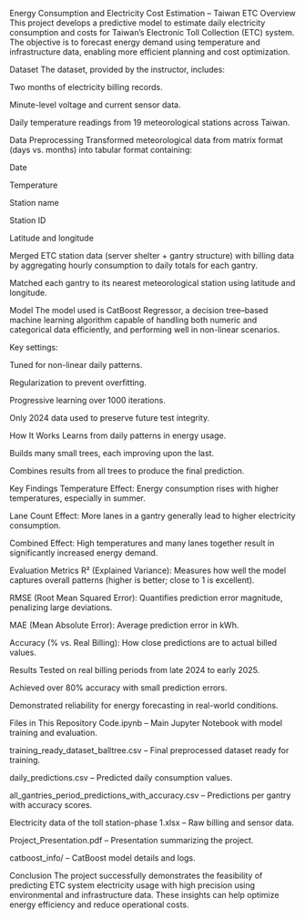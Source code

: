 Energy Consumption and Electricity Cost Estimation – Taiwan ETC
Overview
This project develops a predictive model to estimate daily electricity consumption and costs for Taiwan’s Electronic Toll Collection (ETC) system.
The objective is to forecast energy demand using temperature and infrastructure data, enabling more efficient planning and cost optimization.

Dataset
The dataset, provided by the instructor, includes:

Two months of electricity billing records.

Minute-level voltage and current sensor data.

Daily temperature readings from 19 meteorological stations across Taiwan.

Data Preprocessing
Transformed meteorological data from matrix format (days vs. months) into tabular format containing:

Date

Temperature

Station name

Station ID

Latitude and longitude

Merged ETC station data (server shelter + gantry structure) with billing data by aggregating hourly consumption to daily totals for each gantry.

Matched each gantry to its nearest meteorological station using latitude and longitude.

Model
The model used is CatBoost Regressor, a decision tree–based machine learning algorithm capable of handling both numeric and categorical data efficiently, and performing well in non-linear scenarios.

Key settings:

Tuned for non-linear daily patterns.

Regularization to prevent overfitting.

Progressive learning over 1000 iterations.

Only 2024 data used to preserve future test integrity.

How It Works
Learns from daily patterns in energy usage.

Builds many small trees, each improving upon the last.

Combines results from all trees to produce the final prediction.

Key Findings
Temperature Effect: Energy consumption rises with higher temperatures, especially in summer.

Lane Count Effect: More lanes in a gantry generally lead to higher electricity consumption.

Combined Effect: High temperatures and many lanes together result in significantly increased energy demand.

Evaluation Metrics
R² (Explained Variance): Measures how well the model captures overall patterns (higher is better; close to 1 is excellent).

RMSE (Root Mean Squared Error): Quantifies prediction error magnitude, penalizing large deviations.

MAE (Mean Absolute Error): Average prediction error in kWh.

Accuracy (% vs. Real Billing): How close predictions are to actual billed values.

Results
Tested on real billing periods from late 2024 to early 2025.

Achieved over 80% accuracy with small prediction errors.

Demonstrated reliability for energy forecasting in real-world conditions.

Files in This Repository
Code.ipynb – Main Jupyter Notebook with model training and evaluation.

training_ready_dataset_balltree.csv – Final preprocessed dataset ready for training.

daily_predictions.csv – Predicted daily consumption values.

all_gantries_period_predictions_with_accuracy.csv – Predictions per gantry with accuracy scores.

Electricity data of the toll station-phase 1.xlsx – Raw billing and sensor data.

Project_Presentation.pdf – Presentation summarizing the project.

catboost_info/ – CatBoost model details and logs.

Conclusion
The project successfully demonstrates the feasibility of predicting ETC system electricity usage with high precision using environmental and infrastructure data. These insights can help optimize energy efficiency and reduce operational costs.
